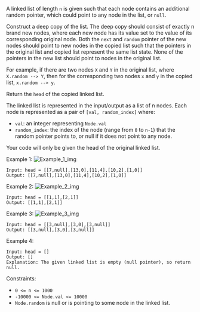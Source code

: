 A linked list of length `n` is given such that each node contains an additional random pointer, which could point to any node in the list, or `null`.

Construct a deep copy of the list. The deep copy should consist of exactly n brand new nodes, where each new node has its value set to the value of its corresponding original node. Both the `next` and `random` pointer of the new nodes should point to new nodes in the copied list such that the pointers in the original list and copied list represent the same list state. None of the pointers in the new list should point to nodes in the original list.

For example, if there are two nodes `X` and `Y` in the original list, where `X.random --> Y`, then for the corresponding two nodes `x` and `y` in the copied list, `x.random --> y`.

Return the `head` of the copied linked list.

The linked list is represented in the input/output as a list of n nodes. Each node is represented as a pair of `[val, random_index]` where:
- `val`: an integer representing `Node.val`
- `random_index`: the index of the node (range from `0` to `n-1`) that the random pointer points to, or null if it does not point to any node.

Your code will only be given the head of the original linked list.

Example 1:
![Example_1_img](https://assets.leetcode.com/uploads/2019/12/18/e1.png)
```
Input: head = [[7,null],[13,0],[11,4],[10,2],[1,0]]
Output: [[7,null],[13,0],[11,4],[10,2],[1,0]]
```
Example 2:
![Example_2_img](https://assets.leetcode.com/uploads/2019/12/18/e2.png)
```
Input: head = [[1,1],[2,1]]
Output: [[1,1],[2,1]]
```
Example 3:
![Example_3_img](https://assets.leetcode.com/uploads/2019/12/18/e3.png)
```
Input: head = [[3,null],[3,0],[3,null]]
Output: [[3,null],[3,0],[3,null]]
```
Example 4:
```
Input: head = []
Output: []
Explanation: The given linked list is empty (null pointer), so return null.
``` 

Constraints:
- `0 <= n <= 1000`
- `-10000 <= Node.val <= 10000`
- `Node.random` is null or is pointing to some node in the linked list.
